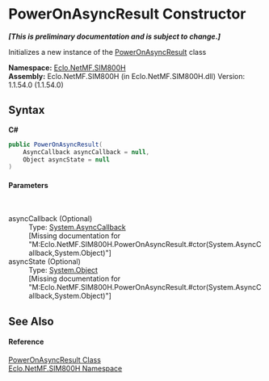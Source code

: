 # PowerOnAsyncResult Constructor 
 _**\[This is preliminary documentation and is subject to change.\]**_

Initializes a new instance of the <a href="T_Eclo_NetMF_SIM800H_PowerOnAsyncResult">PowerOnAsyncResult</a> class

**Namespace:**&nbsp;<a href="N_Eclo_NetMF_SIM800H">Eclo.NetMF.SIM800H</a><br />**Assembly:**&nbsp;Eclo.NetMF.SIM800H (in Eclo.NetMF.SIM800H.dll) Version: 1.1.54.0 (1.1.54.0)

## Syntax

**C#**<br />
``` C#
public PowerOnAsyncResult(
	AsyncCallback asyncCallback = null,
	Object asyncState = null
)
```


#### Parameters
&nbsp;<dl><dt>asyncCallback (Optional)</dt><dd>Type: <a href="http://msdn2.microsoft.com/en-us/library/ckbe7yh5" target="_blank">System.AsyncCallback</a><br />\[Missing <param name="asyncCallback"/> documentation for "M:Eclo.NetMF.SIM800H.PowerOnAsyncResult.#ctor(System.AsyncCallback,System.Object)"\]</dd><dt>asyncState (Optional)</dt><dd>Type: <a href="http://msdn2.microsoft.com/en-us/library/e5kfa45b" target="_blank">System.Object</a><br />\[Missing <param name="asyncState"/> documentation for "M:Eclo.NetMF.SIM800H.PowerOnAsyncResult.#ctor(System.AsyncCallback,System.Object)"\]</dd></dl>

## See Also


#### Reference
<a href="T_Eclo_NetMF_SIM800H_PowerOnAsyncResult">PowerOnAsyncResult Class</a><br /><a href="N_Eclo_NetMF_SIM800H">Eclo.NetMF.SIM800H Namespace</a><br />